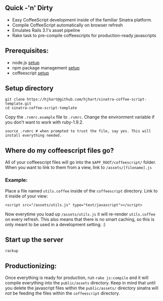 ## Quick -'n' Dirty

* Easy CoffeeScript development inside of the familiar Sinatra platform.
* Compile CoffeeScript automatically on browser refresh
* Emulates Rails 3.1's asset pipeline
* Rake task to pre-compile coffeescripts for production-ready javascripts

## Prerequisites:

* node.js                  [setup](https://github.com/joyent/node/wiki/Installation)
* npm package management   [setup](http://npmjs.org/)
* coffeescript             [setup](http://jashkenas.github.com/coffee-script/#installation)

## Setup directory

	git clone https://hjhart@github.com/hjhart/sinatra-coffee-script-template.git
	cd sinatra-coffee-script-template
	
Copy the `.rvmrc.example` file to `.rvmrc`. Change the environment variable if you don't want to work with ruby-1.9.2.

	source .rvmrc # when prompted to trust the file, say yes. This will install everything needed.

## Where do my coffeescript files go?

All of your coffeescript files will go into the `$APP_ROOT/coffeescript/` folder.
When you want to link to them from a view, link to `/assets/[filename].js`

### Example:

Place a file named `utils.coffee` inside of the `coffeescript` directory.
Link to it inside of your view:

	<script src="/assets/utils.js" type="text/javascript"></script>

Now everytime you load up `/assets/utils.js` it will re-render `utils.coffee` on every refresh. This also means that there is no smart caching, so this is only meant to be used in a development setting. :)
  
## Start up the server

	rackup
	
## Productionizing:

Once everything is ready for production, run `rake js:compile` and it will compile everything into the `public/assets` directory. Keep in mind that until you delete the javascript files within the `public/assets/` directory sinatra will _not_ be feeding the files within the `coffeescript` directory. 